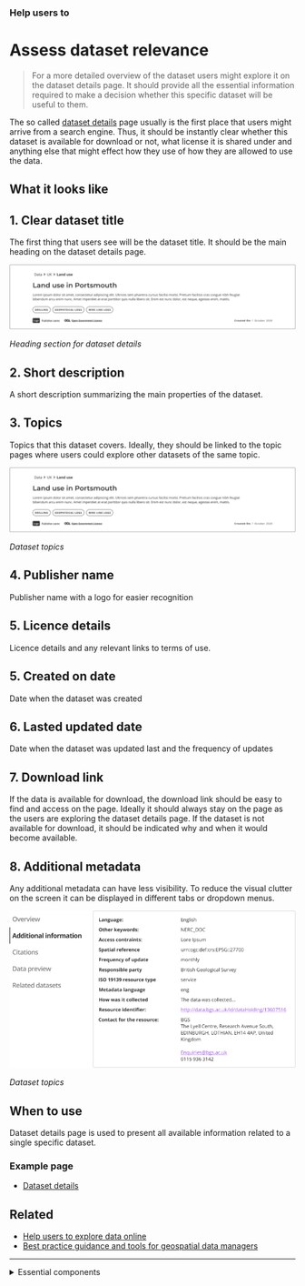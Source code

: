 ### Help users to
# Assess dataset relevance

> For a more detailed overview of the dataset users might explore it on the dataset details page. It should provide all the essential information required to make a decision whether this specific dataset will be useful to them.

The so called [dataset details](../../main-content/pages/dataset-details) page usually is the first place that users might arrive from a search engine. Thus, it should be instantly clear whether this dataset is available for download or not, what license it is shared under and anything else that might effect how they use of how they are allowed to use the data.

## What it looks like

## 1. Clear dataset title

The first thing that users see will be the dataset title. It should be the main heading on the dataset details page.

<div class="image-container">

![dataset heading](../../_media/assess-dataset-relevance/dataset-heading.png)

*Heading section for dataset details*

</div>

## 2. Short description

A short description summarizing the main properties of the dataset.

## 3. Topics

Topics that this dataset covers. Ideally, they should be linked to the topic pages where users could explore other datasets of the same topic.

<div class="image-container">

![topics](../../_media/assess-dataset-relevance/dataset-heading.png)

*Dataset topics*

</div>

## 4. Publisher name

Publisher name with a logo for easier recognition

## 5. Licence details

Licence details and any relevant links to terms of use.

## 5. Created on date

Date when the dataset was created

## 6. Lasted updated date

Date when the dataset was updated last and the frequency of updates

## 7. Download link

If the data is available for download, the download link should be easy to find and access on the page. Ideally it should always stay on the page as the users are exploring the dataset details page. If the dataset is not available for download, it should be indicated why and when it would become available.

## 8. Additional metadata

Any additional metadata can have less visibility. To reduce the visual clutter on the screen it can be displayed in different tabs or dropdown menus.

<div class="image-container">

![Additional info](../../_media/assess-dataset-relevance/additional-information.png)

*Dataset topics*

</div>


## When to use

Dataset details page is used to present all available information related to a single specific dataset. 


### Example page

* [Dataset details](/main-content/pages/dataset-details)

## Related

* [Help users to explore data online](main-content/steps/explore-data-online)
* [Best practice guidance and tools for geospatial data managers](https://www.gov.uk/government/collections/best-practice-guidance-and-tools-for-geospatial-data-managers)


---

<!-- Additional information can be presented in dropdown menus -->

<details>
<summary>Essential components</summary>
<br>
Below is a checklist of components/information that are relevant for this task.

These components can be arranged in many ways, but the ones with highest relevance should be the most visible/accessible.

?> 1 - high relevance, 2 - medium relevance, 3 - low relevance

<!-- Table of component start -->

| Component             | Description                                                                                                   | Relevance |
|-----------------------|---------------------------------------------------------------------------------------------------------------|:---------:|
| Title                 | Descriptive but not too long                                                                                  |     1     |
| Description / Summary | A brief summary of the dataset outlining what is included in the dataset and for what purpose it was created. |     1     |
| Topics                | Dataset topics which allow users to easily jump to them                                                       |     1     |
| Organization name     | Organization that produced the dataset                                                                        |     1     |
| Last updated          | When was the dataset updated last. Possibly a changelog if available                                          |     1     |
| Created on            | When was the dataset created                                                                                  |     1     |
| Data explorer         | An ability to preview the files included in the dataset and to select which ones to download                  |     3     |
| Data preview          | An ability to preview the dataset in map, table or graph                                                      |     3     |
| Related dataset       | Datasets related by topic, proximity or any other suitable property                                           |     2     |
| Citation details      | Details on how the dataset should be cited                                                                    |     2     |
| Home link             | Easy way to get back to data portal's homepage                                                                |     2     |
| Search bar            | An easy way to search for other dataset within the same portal                                                |     3     |

</details>

